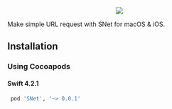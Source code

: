 <p align="center">
  <img src="https://rajamohan-s.github.io/swiftnet/logo.png">
</p>
<p>
Make simple URL request with SNet for macOS & iOS.
</p>

## Installation

### Using Cocoapods
#### Swift 4.2.1
```ruby
 pod 'SNet', '~> 0.0.1'
```
